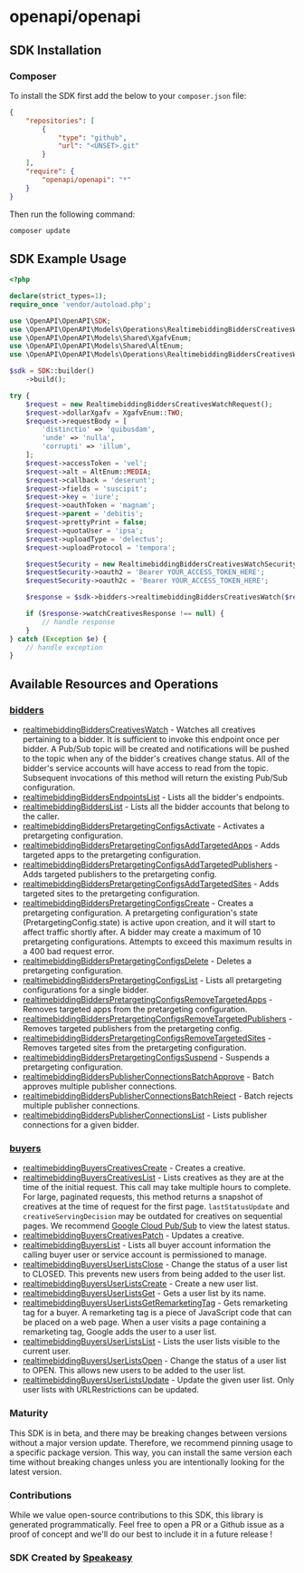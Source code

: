 # openapi/openapi

<!-- Start SDK Installation -->
## SDK Installation

### Composer

To install the SDK first add the below to your `composer.json` file:

```json
{
    "repositories": [
        {
            "type": "github",
            "url": "<UNSET>.git"
        }
    ],
    "require": {
        "openapi/openapi": "*"
    }
}
```

Then run the following command:

```bash
composer update
```
<!-- End SDK Installation -->

## SDK Example Usage
<!-- Start SDK Example Usage -->
```php
<?php

declare(strict_types=1);
require_once 'vendor/autoload.php';

use \OpenAPI\OpenAPI\SDK;
use \OpenAPI\OpenAPI\Models\Operations\RealtimebiddingBiddersCreativesWatchRequest;
use \OpenAPI\OpenAPI\Models\Shared\XgafvEnum;
use \OpenAPI\OpenAPI\Models\Shared\AltEnum;
use \OpenAPI\OpenAPI\Models\Operations\RealtimebiddingBiddersCreativesWatchSecurity;

$sdk = SDK::builder()
    ->build();

try {
    $request = new RealtimebiddingBiddersCreativesWatchRequest();
    $request->dollarXgafv = XgafvEnum::TWO;
    $request->requestBody = [
        'distinctio' => 'quibusdam',
        'unde' => 'nulla',
        'corrupti' => 'illum',
    ];
    $request->accessToken = 'vel';
    $request->alt = AltEnum::MEDIA;
    $request->callback = 'deserunt';
    $request->fields = 'suscipit';
    $request->key = 'iure';
    $request->oauthToken = 'magnam';
    $request->parent = 'debitis';
    $request->prettyPrint = false;
    $request->quotaUser = 'ipsa';
    $request->uploadType = 'delectus';
    $request->uploadProtocol = 'tempora';

    $requestSecurity = new RealtimebiddingBiddersCreativesWatchSecurity();
    $requestSecurity->oauth2 = 'Bearer YOUR_ACCESS_TOKEN_HERE';
    $requestSecurity->oauth2c = 'Bearer YOUR_ACCESS_TOKEN_HERE';

    $response = $sdk->bidders->realtimebiddingBiddersCreativesWatch($request, $requestSecurity);

    if ($response->watchCreativesResponse !== null) {
        // handle response
    }
} catch (Exception $e) {
    // handle exception
}
```
<!-- End SDK Example Usage -->

<!-- Start SDK Available Operations -->
## Available Resources and Operations


### [bidders](docs/bidders/README.md)

* [realtimebiddingBiddersCreativesWatch](docs/bidders/README.md#realtimebiddingbidderscreativeswatch) - Watches all creatives pertaining to a bidder. It is sufficient to invoke this endpoint once per bidder. A Pub/Sub topic will be created and notifications will be pushed to the topic when any of the bidder's creatives change status. All of the bidder's service accounts will have access to read from the topic. Subsequent invocations of this method will return the existing Pub/Sub configuration.
* [realtimebiddingBiddersEndpointsList](docs/bidders/README.md#realtimebiddingbiddersendpointslist) - Lists all the bidder's endpoints.
* [realtimebiddingBiddersList](docs/bidders/README.md#realtimebiddingbidderslist) - Lists all the bidder accounts that belong to the caller.
* [realtimebiddingBiddersPretargetingConfigsActivate](docs/bidders/README.md#realtimebiddingbidderspretargetingconfigsactivate) - Activates a pretargeting configuration.
* [realtimebiddingBiddersPretargetingConfigsAddTargetedApps](docs/bidders/README.md#realtimebiddingbidderspretargetingconfigsaddtargetedapps) - Adds targeted apps to the pretargeting configuration.
* [realtimebiddingBiddersPretargetingConfigsAddTargetedPublishers](docs/bidders/README.md#realtimebiddingbidderspretargetingconfigsaddtargetedpublishers) - Adds targeted publishers to the pretargeting config.
* [realtimebiddingBiddersPretargetingConfigsAddTargetedSites](docs/bidders/README.md#realtimebiddingbidderspretargetingconfigsaddtargetedsites) - Adds targeted sites to the pretargeting configuration.
* [realtimebiddingBiddersPretargetingConfigsCreate](docs/bidders/README.md#realtimebiddingbidderspretargetingconfigscreate) - Creates a pretargeting configuration. A pretargeting configuration's state (PretargetingConfig.state) is active upon creation, and it will start to affect traffic shortly after. A bidder may create a maximum of 10 pretargeting configurations. Attempts to exceed this maximum results in a 400 bad request error.
* [realtimebiddingBiddersPretargetingConfigsDelete](docs/bidders/README.md#realtimebiddingbidderspretargetingconfigsdelete) - Deletes a pretargeting configuration.
* [realtimebiddingBiddersPretargetingConfigsList](docs/bidders/README.md#realtimebiddingbidderspretargetingconfigslist) - Lists all pretargeting configurations for a single bidder.
* [realtimebiddingBiddersPretargetingConfigsRemoveTargetedApps](docs/bidders/README.md#realtimebiddingbidderspretargetingconfigsremovetargetedapps) - Removes targeted apps from the pretargeting configuration.
* [realtimebiddingBiddersPretargetingConfigsRemoveTargetedPublishers](docs/bidders/README.md#realtimebiddingbidderspretargetingconfigsremovetargetedpublishers) - Removes targeted publishers from the pretargeting config.
* [realtimebiddingBiddersPretargetingConfigsRemoveTargetedSites](docs/bidders/README.md#realtimebiddingbidderspretargetingconfigsremovetargetedsites) - Removes targeted sites from the pretargeting configuration.
* [realtimebiddingBiddersPretargetingConfigsSuspend](docs/bidders/README.md#realtimebiddingbidderspretargetingconfigssuspend) - Suspends a pretargeting configuration.
* [realtimebiddingBiddersPublisherConnectionsBatchApprove](docs/bidders/README.md#realtimebiddingbidderspublisherconnectionsbatchapprove) - Batch approves multiple publisher connections.
* [realtimebiddingBiddersPublisherConnectionsBatchReject](docs/bidders/README.md#realtimebiddingbidderspublisherconnectionsbatchreject) - Batch rejects multiple publisher connections.
* [realtimebiddingBiddersPublisherConnectionsList](docs/bidders/README.md#realtimebiddingbidderspublisherconnectionslist) - Lists publisher connections for a given bidder.

### [buyers](docs/buyers/README.md)

* [realtimebiddingBuyersCreativesCreate](docs/buyers/README.md#realtimebiddingbuyerscreativescreate) - Creates a creative.
* [realtimebiddingBuyersCreativesList](docs/buyers/README.md#realtimebiddingbuyerscreativeslist) - Lists creatives as they are at the time of the initial request. This call may take multiple hours to complete. For large, paginated requests, this method returns a snapshot of creatives at the time of request for the first page. `lastStatusUpdate` and `creativeServingDecision` may be outdated for creatives on sequential pages. We recommend [Google Cloud Pub/Sub](//cloud.google.com/pubsub/docs/overview) to view the latest status.
* [realtimebiddingBuyersCreativesPatch](docs/buyers/README.md#realtimebiddingbuyerscreativespatch) - Updates a creative.
* [realtimebiddingBuyersList](docs/buyers/README.md#realtimebiddingbuyerslist) - Lists all buyer account information the calling buyer user or service account is permissioned to manage.
* [realtimebiddingBuyersUserListsClose](docs/buyers/README.md#realtimebiddingbuyersuserlistsclose) - Change the status of a user list to CLOSED. This prevents new users from being added to the user list.
* [realtimebiddingBuyersUserListsCreate](docs/buyers/README.md#realtimebiddingbuyersuserlistscreate) - Create a new user list.
* [realtimebiddingBuyersUserListsGet](docs/buyers/README.md#realtimebiddingbuyersuserlistsget) - Gets a user list by its name.
* [realtimebiddingBuyersUserListsGetRemarketingTag](docs/buyers/README.md#realtimebiddingbuyersuserlistsgetremarketingtag) - Gets remarketing tag for a buyer. A remarketing tag is a piece of JavaScript code that can be placed on a web page. When a user visits a page containing a remarketing tag, Google adds the user to a user list.
* [realtimebiddingBuyersUserListsList](docs/buyers/README.md#realtimebiddingbuyersuserlistslist) - Lists the user lists visible to the current user.
* [realtimebiddingBuyersUserListsOpen](docs/buyers/README.md#realtimebiddingbuyersuserlistsopen) - Change the status of a user list to OPEN. This allows new users to be added to the user list.
* [realtimebiddingBuyersUserListsUpdate](docs/buyers/README.md#realtimebiddingbuyersuserlistsupdate) - Update the given user list. Only user lists with URLRestrictions can be updated.
<!-- End SDK Available Operations -->

### Maturity

This SDK is in beta, and there may be breaking changes between versions without a major version update. Therefore, we recommend pinning usage
to a specific package version. This way, you can install the same version each time without breaking changes unless you are intentionally
looking for the latest version.

### Contributions

While we value open-source contributions to this SDK, this library is generated programmatically.
Feel free to open a PR or a Github issue as a proof of concept and we'll do our best to include it in a future release !

### SDK Created by [Speakeasy](https://docs.speakeasyapi.dev/docs/using-speakeasy/client-sdks)
